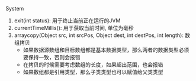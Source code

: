 System

1. exit(int status): 用于终止当前正在运行的JVM
2. currentTimeMillis(): 用于获取当前时间, 单位为毫秒
3. arraycopy(Object src, int srcPos, Object dest, int destPos, int length): 数组拷贝
	- 如果数据源数组和目标数组都是基本数据类型，那么两者的数据类型必须要保持一致，否则会报错
	- 在拷贝的时候需要考虑数组的长度，如果超出范围，也会报错
	- 如果数组都是引用类型，那么子类类型也可以赋值给父类类型